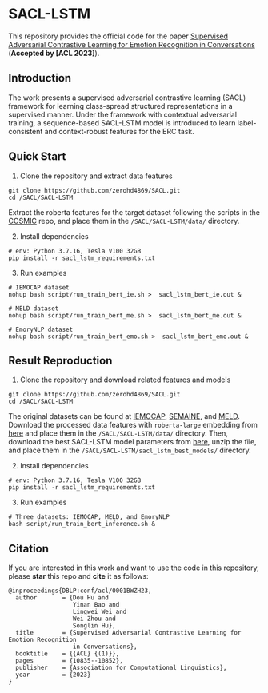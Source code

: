 # SACL-LSTM

This repository provides the official code for the paper [Supervised Adversarial Contrastive Learning for Emotion Recognition in Conversations](https://arxiv.org/pdf/2306.01505.pdf) (**Accepted by [ACL 2023]**).

## Introduction
The work presents a supervised adversarial contrastive learning (SACL) framework for learning class-spread structured representations in a supervised manner. 
Under the framework with contextual adversarial training, a sequence-based SACL-LSTM model is introduced to learn label-consistent and context-robust features for the ERC task.

## Quick Start

1. Clone the repository and extract data features
```
git clone https://github.com/zerohd4869/SACL.git
cd /SACL/SACL-LSTM
```

Extract the roberta features for the target dataset following the scripts in the [COSMIC](https://github.com/declare-lab/conv-emotion/tree/master/COSMIC/feature-extraction) repo, and place them in the `/SACL/SACL-LSTM/data/` directory.


2. Install dependencies
``` 
# env: Python 3.7.16, Tesla V100 32GB
pip install -r sacl_lstm_requirements.txt
```

3. Run examples
```
# IEMOCAP dataset
nohup bash script/run_train_bert_ie.sh >  sacl_lstm_bert_ie.out &

# MELD dataset
nohup bash script/run_train_bert_me.sh >  sacl_lstm_bert_me.out &

# EmoryNLP dataset
nohup bash script/run_train_bert_emo.sh >  sacl_lstm_bert_emo.out &

```


## Result Reproduction

1. Clone the repository and download related features and models
```
git clone https://github.com/zerohd4869/SACL.git
cd /SACL/SACL-LSTM
```

The original datasets can be found at [IEMOCAP](https://sail.usc.edu/iemocap/), [SEMAINE](https://semaine-db.eu), and [MELD](https://github.com/SenticNet/MELD). 
Download the processed data features with `roberta-large` embedding from [here](https://drive.google.com/file/d/1TQYQYCoPtdXN2rQ1mR2jisjUztmOzfZr/view) and place them in the `/SACL/SACL-LSTM/data/` directory. 
Then, download the best SACL-LSTM model parameters from [here](https://drive.google.com/file/d/1TRDeo6speGlmQ5tmV7Jv6NSwg-Pyw4Iv/view?usp=sharing), unzip the file, and place them in the `/SACL/SACL-LSTM/sacl_lstm_best_models/` directory.


2. Install dependencies
``` 
# env: Python 3.7.16, Tesla V100 32GB
pip install -r sacl_lstm_requirements.txt
```

3. Run examples
```
# Three datasets: IEMOCAP, MELD, and EmoryNLP
bash script/run_train_bert_inference.sh &

```


## Citation

If you are interested in this work and want to use the code in this repository, please **star** this repo and **cite** it as follows:


```
@inproceedings{DBLP:conf/acl/0001BWZH23,
  author       = {Dou Hu and
                  Yinan Bao and
                  Lingwei Wei and
                  Wei Zhou and
                  Songlin Hu},
  title        = {Supervised Adversarial Contrastive Learning for Emotion Recognition
                  in Conversations},
  booktitle    = {{ACL} {(1)}},
  pages        = {10835--10852},
  publisher    = {Association for Computational Linguistics},
  year         = {2023}
}
```
